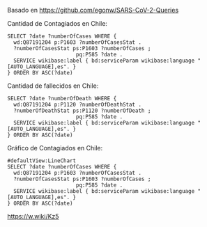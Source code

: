 Basado en https://github.com/egonw/SARS-CoV-2-Queries

Cantidad de Contagiados en Chile:

```sparql
SELECT ?date ?numberOfCases WHERE {
  wd:Q87191204 p:P1603 ?numberOfCasesStat .
  ?numberOfCasesStat ps:P1603 ?numberOfCases ;
                      pq:P585 ?date .
  SERVICE wikibase:label { bd:serviceParam wikibase:language "[AUTO_LANGUAGE],es". }
} ORDER BY ASC(?date)
```

Cantidad de fallecidos en Chile:

```sparql
SELECT ?date ?numberOfDeath WHERE {
  wd:Q87191204 p:P1120 ?numberOfDeathStat .
  ?numberOfDeathStat ps:P1120 ?numberOfDeath ;
                      pq:P585 ?date .
  SERVICE wikibase:label { bd:serviceParam wikibase:language "[AUTO_LANGUAGE],es". }
} ORDER BY ASC(?date)
```

Gráfico de Contagiados en Chile:

```sparql
#defaultView:LineChart
SELECT ?date ?numberOfCases WHERE {
  wd:Q87191204 p:P1603 ?numberOfCasesStat . 
  ?numberOfCasesStat ps:P1603 ?numberOfCases ;
                      pq:P585 ?date .
  SERVICE wikibase:label { bd:serviceParam wikibase:language "[AUTO_LANGUAGE],es". }
} ORDER BY ASC(?date)
```



https://w.wiki/Kz5

